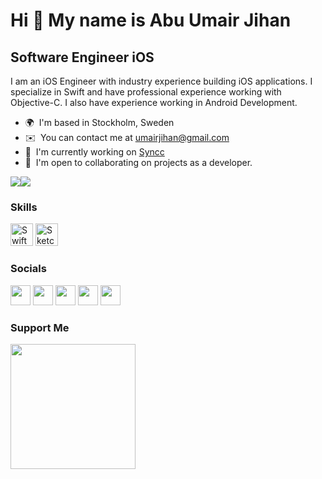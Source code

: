 Hi 👋 My name is Abu Umair Jihan 
================================  

Software Engineer iOS 
---------------------  

I am an iOS Engineer with industry experience building iOS applications. I specialize in Swift and have professional experience working with Objective-C. I also have experience working in Android Development.  

* 🌍  I'm based in Stockholm, Sweden 
* ✉️  You can contact me at [umairjihan@gmail.com](mailto:umairjihan@gmail.com) 
* 🚀  I'm currently working on [Syncc](http://syncc.app) 
* 🤝  I'm open to collaborating on projects as a developer.

<a href="https://www.twitter.com/umairjihan" target="_blank" rel="noreferrer"><img src="https://img.shields.io/twitter/follow/umairjihan?logo=twitter&style=for-the-badge&color=0891b2&labelColor=1c1917" /></a><a href="https://www.github.com/umairjihan" target="_blank" rel="noreferrer"><img src="https://img.shields.io/github/followers/umairjihan?logo=github&style=for-the-badge&color=0891b2&labelColor=1c1917" /></a>

### Skills

<p align="left"> <a href="https://developer.apple.com/swift/" target="_blank" rel="noreferrer"><img src="https://raw.githubusercontent.com/danielcranney/readme-generator/main/public/icons/skills/swift-colored.svg" width="36" height="36" alt="Swift" /></a> <a href="https://www.sketch.com/" target="_blank" rel="noreferrer"><img src="https://raw.githubusercontent.com/danielcranney/readme-generator/main/public/icons/skills/sketch-colored.svg" width="36" height="36" alt="Sketch" /></a> </p> 

### Socials  

<p align="left"> <a href="https://www.facebook.com/umairjihan" target="_blank" rel="noreferrer"><img src="https://raw.githubusercontent.com/danielcranney/readme-generator/main/public/icons/socials/facebook.svg" width="32" height="32" /></a> <a href="https://www.github.com/umairjihan" target="_blank" rel="noreferrer"><img src="https://raw.githubusercontent.com/danielcranney/readme-generator/main/public/icons/socials/github-dark.svg" width="32" height="32" /></a> <a href="http://www.instagram.com/umairjihan" target="_blank" rel="noreferrer"><img src="https://raw.githubusercontent.com/danielcranney/readme-generator/main/public/icons/socials/instagram.svg" width="32" height="32" /></a> <a href="https://www.linkedin.com/in/umairjihan" target="_blank" rel="noreferrer"><img src="https://raw.githubusercontent.com/danielcranney/readme-generator/main/public/icons/socials/linkedin.svg" width="32" height="32" /></a> <a href="https://www.twitter.com/umairjihan" target="_blank" rel="noreferrer"><img src="https://raw.githubusercontent.com/danielcranney/readme-generator/main/public/icons/socials/twitter.svg" width="32" height="32" /></a></p>

<!-- ### Badges

<b>My GitHub Stats</b>

<a href="http://www.github.com/umairjihan"><img src="https://github-readme-stats.vercel.app/api?username=umairjihan&show_icons=true&hide=&count_private=true&title_color=0891b2&text_color=ffffff&icon_color=0891b2&bg_color=1c1917&hide_border=true&show_icons=true" alt="umairjihan's GitHub stats" /></a>

<a href="https://github.com/umairjihan" align="left"><img src="https://github-readme-stats.vercel.app/api/top-langs/?username=umairjihan&langs_count=10&title_color=0891b2&text_color=ffffff&icon_color=0891b2&bg_color=1c1917&hide_border=true&locale=en&custom_title=Top%20%Languages" alt="Top Languages" /></a> -->

### Support Me

<a href="https://www.buymeacoffee.com/umairjihan"><img src="https://cdn.buymeacoffee.com/buttons/v2/default-yellow.png" width="200" /></a>
